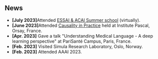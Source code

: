 ## News

<ul>
<li><strong>[July 2023]</strong>Attended <a href="https://essai.si/">ESSAI & ACAI Summer school</a> (virtually).</li>
<li><strong>[June 2023]</strong>Attended <a href="https://quarter-on-causality.github.io/practice/">Causality in Practice</a> held at Institute Pascal, Orsay, France.</li>
<li><strong>[Apr. 2023]</strong> Gave a talk "Understanding Medical Language - A deep learning perspective" at PariSanté Campus, Paris, France.</li>
<li><strong>[Feb. 2023]</strong> Visited Simula Research Laboratory, Oslo, Norway.</li>
<li><strong>[Feb. 2023]</strong> Attended AAAI 2023.</li>
</ul>
